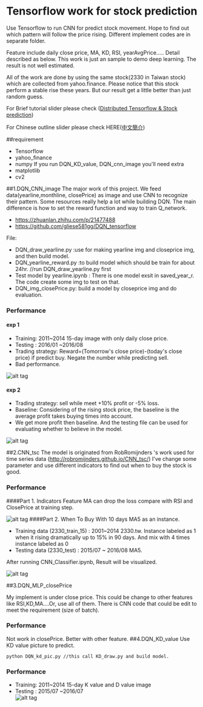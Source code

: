 # Tensorflow work for stock prediction
Use Tensorflow to run CNN for predict stock movement. Hope to find out which pattern will follow the price rising. Different implement codes are in separate folder.
 
Feature include daily close price, MA, KD, RSI, yearAvgPrice..... Detail described as below. This work is just an sample to demo deep learning. The result is not well estimated. 
 
All of the work are done by using the same stock(2330 in Taiwan stock) which are collected from yahoo.finance. Please notice that this stock perform a stable rise these years. But our result get a little better than just random guess.

For Brief tutorial slider please check ([Distributed Tensorflow & Stock prediction](https://github.com/kimber-chen/Tensorflow-for-stock-prediction/blob/master/graph/DistributedTensorFlow%26StockPred.pdf))

For Chinese outline slider please check HERE([中文簡介](https://github.com/kimber-chen/Tensorflow-for-stock-prediction/blob/master/graph/tensorflow%E8%82%A1%E7%A5%A8%E9%A0%90%E6%B8%AC_%E5%A4%A7%E7%B6%B1.pdf))


##requirement
- Tensorflow
- yahoo_finance
- numpy
If you run DQN_KD_value, DQN_cnn_image you'll need extra
- matplotlib
- cv2

##1.DQN_CNN_image
The major work of this project. We feed data(yearline,monthline, closePrice) as image and use CNN to recognize their pattern. 
Some resources really help a lot while building DQN. The main difference is how to set the reward function and way to train Q_network.
  * https://zhuanlan.zhihu.com/p/21477488
  * https://github.com/gliese581gg/DQN_tensorflow

File:
- DQN_draw_yearline.py  :use for making yearline img and closeprice img, and then build model.
- DQN_yearline_reward.py :to build model which should be train for about 24hr. //run DQN_draw_yearline.py first
- Test model by yearline.ipynb : There is one model exsit in saved_year_r. The code create some img to test on that.
- DQN_img_closePrice.py: build a model by closeprice img and do evaluation.

### Performance
#### exp 1
  * Training: 2011~2014 15-day image with only daily close price.
  * Testing : 2016/01 ~2016/08  
  * Trading strategy: Reward=(Tomorrow's close price)-(today's close price) if predict buy. Negate the number while predicting sell. 
  * Bad performance. 
 
![alt tag](https://github.com/kimber-chen/Tensorflow-for-stock-prediction/blob/master/graph/closePrice_rst.PNG)
#### exp 2
  * Trading strategy: sell while meet +10% profit or -5% loss.
  * Baseline: Considering of the rising stock price, the baseline is the average profit takes buying times into account.
  * We get more profit then baseline. And the testing file can be used for evaluating whether to believe in the model.
  
![alt tag](https://github.com/kimber-chen/Tensorflow-for-stock-prediction/blob/master/graph/yearline_rst.PNG)
  

##2.CNN_tsc
The model is originated from RobRomijnders 's work used for time series data (http://robromijnders.github.io/CNN_tsc/) 
 I've change some parameter and use different indicators to find out when to buy the stock is good.
### Performance
####Part 1. Indicators
Feature MA can drop the loss compare with RSI and ClosePrice at training step.

![alt tag](https://github.com/kimber-chen/Tensorflow-for-stock-prediction/blob/master/graph/cnn_tsc_rst.PNG)
####Part 2. When To Buy
With 10 days MA5 as an instance.
 * Training data (2330_train_15) : 2001~2014 2330.tw. Instance labeled as 1 when it rising dramatically up to 15% in 90 days. And mix with 4 times instance labeled as 0
 * Testing data (2330_test) : 2015/07 ~ 2016/08 MA5. 
 
 After running CNN_Classifier.ipynb, Result will be visualized.
 
![alt tag](https://github.com/kimber-chen/Tensorflow-for-stock-prediction/blob/master/graph/cnn_tsc_when.PNG)

##3.DQN_MLP_closePrice

My implement is under close price. This could be change to other features like RSI,KD,MA....Or, use all of them. There is CNN code that could be edit to meet the requirement (size of batch).  
 
### Performance
Not work in closePrice. Better with other feature.
##4.DQN_KD_value
Use KD value picture to predict.
```
python DQN_kd_pic.py //this call KD_draw.py and build model.
```
### Performance
  * Training: 2011~2014 15-day K value and D value image
  * Testing : 2015/07 ~2016/07  
![alt tag](https://github.com/kimber-chen/Tensorflow-for-stock-prediction/blob/master/graph/KD_rst.PNG)


